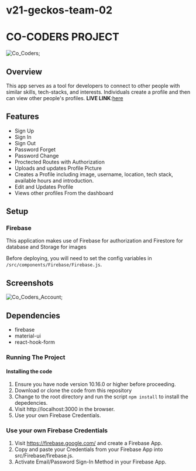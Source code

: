 # v21-geckos-team-02

# CO-CODERS PROJECT

![Co_Coders](./assets/images/Co-Coders.png);

## **Overview**

This app serves as a tool for developers to connect to other people with similar skills, tech-stacks, and interests. Individuals create a profile and then can view other people's profiles.
**LIVE LINK**:[here]()

## Features

- Sign Up
- Sign In
- Sign Out
- Password Forget
- Password Change
- Proctected Routes with Authorization
- Uploads and updates Profile Picture
- Creates a Profile including image, username, location, tech stack, available hours and introduction.
- Edit and Updates Profile
- Views other profiles From the dashboard

## Setup

### Firebase

This application makes use of Firebase for authorization and Firestore for database and Storage for images

Before deploying, you will need to set the config variables in `/src/components/Firebase/Firebase.js`.

## Screenshots

![Co_Coders_Account](./assets/images/Co-Coders-Account.png);

## Dependencies

- firebase
- material-ui
- react-hook-form

### **Running The Project**

#### Installing the code

1. Ensure you have node version 10.16.0 or higher before proceeding.
2. Download or clone the code from this repository
3. Change to the root directory and run the script `npm install` to install the depedencies.
4. Visit http://localhost:3000 in the browser.
5. Use your own Firebase Credentials.

### Use your own Firebase Credentials

1. Visit https://firebase.google.com/ and create a Firebase App.
2. Copy and paste your Credentials from your Firebase App into src/Firebase/firebase.js.
3. Activate Email/Password Sign-In Method in your Firebase App.
